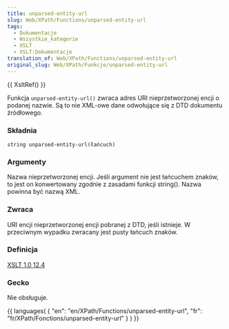 ```yaml
---
title: unparsed-entity-url
slug: Web/XPath/Functions/unparsed-entity-url
tags:
  - Dokumentacje
  - Wszystkie_kategorie
  - XSLT
  - XSLT:Dokumentacje
translation_of: Web/XPath/Functions/unparsed-entity-url
original_slug: Web/XPath/Funkcje/unparsed-entity-url
---
```

{{ XsltRef() }}

Funkcja `unparsed-entity-url()` zwraca adres URI nieprzetworzonej encji o podanej nazwie. Są to nie XML-owe dane odwołujące się z DTD dokumentu źródłowego.

### Składnia

    string unparsed-entity-url(łańcuch)

### Argumenty

Nazwa nieprzetworzonej encji. Jeśli argument nie jest łańcuchem znaków, to jest on konwertowany zgodnie z zasadami funkcji string(). Nazwa powinna być nazwą XML.

### Zwraca

URI encji nieprzetworzonej encji pobranej z DTD, jeśli istnieje. W przeciwnym wypadku zwracany jest pusty łańcuch znaków.

### Definicja

[XSLT 1.0 12.4](http://www.w3.org/TR/xslt#function-unparsed-entity-uri)

### Gecko

Nie obsługuje.

{{ languages( { "en": "en/XPath/Functions/unparsed-entity-url", "fr": "fr/XPath/Fonctions/unparsed-entity-url" } ) }}
